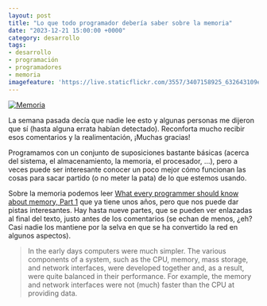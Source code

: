 ```yaml
---
layout: post
title: "Lo que todo programador debería saber sobre la memoria"
date: "2023-12-21 15:00:00 +0000"
category: desarrollo
tags:
- desarrollo
- programación
- programadores
- memoria
imagefeature: 'https://live.staticflickr.com/3557/3407158925_632643109e_b.jpg'
---
```

<a href="https://www.flickr.com/photos/fernand0/3407158925/" title="Memoria"><img src="https://live.staticflickr.com/3557/3407158925_632643109e_b.jpg" alt="Memoria" class="img-responsive img-centered"></a>

La semana pasada decía que nadie lee esto y algunas personas me dijeron que sí (hasta alguna errata habían detectado). Reconforta mucho recibir esos comentarios y la realimentación, ¡Muchas gracias!

Programamos con un conjunto de suposiciones bastante básicas (acerca del sistema, el almacenamiento, la memoria,  el procesador, ...), pero a veces puede ser interesante conocer un poco mejor cómo funcionan las cosas para sacar partido (o no meter la pata) de lo que estemos usando.

Sobre la memoria podemos leer [What every programmer should know about memory, Part 1](https://lwn.net/Articles/250967/) que ya tiene unos años, pero que nos puede dar pistas interesantes. Hay hasta nueve partes, que se pueden ver enlazadas al final del texto, justo antes de los comentarios (se echan de menos, ¿eh? Casi nadie los mantiene por la selva en que se ha convertido la red en algunos aspectos).

> In the early days computers were much simpler. The various components of a system, such as the CPU, memory, mass storage, and network interfaces, were developed together and, as a result, were quite balanced in their performance. For example, the memory and network interfaces were not (much) faster than the CPU at providing data.

